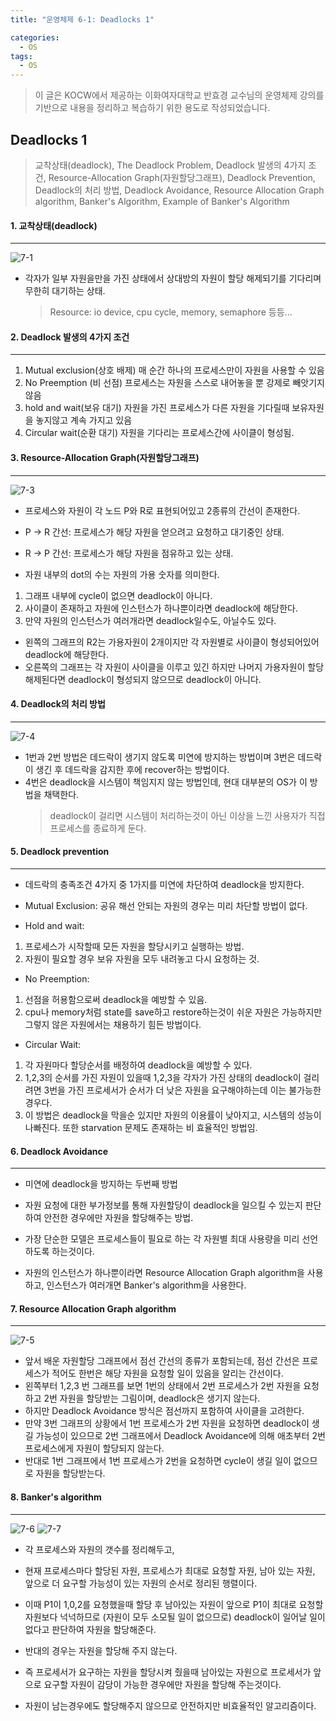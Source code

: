 ```yaml
---
title: "운영체제 6-1: Deadlocks 1"

categories:
  - OS
tags:
  - OS
---
```


> 이 글은 KOCW에서 제공하는 이화여자대학교 반효경 교수님의 운영체제 강의를 기반으로 내용을 정리하고 복습하기 위한 용도로 작성되었습니다.

## Deadlocks 1

> 교착상태(deadlock), The Deadlock Problem, Deadlock 발생의 4가지 조건, Resource-Allocation Graph(자원할당그래프), Deadlock Prevention, Deadlock의 처리 방법, Deadlock Avoidance, Resource Allocation Graph algorithm, Banker's Algorithm, Example of Banker's Algorithm

#### 1. 교착상태(deadlock)

---

![7-1](https://github.com/mjh851819/mjh851819.github.io/assets/70308520/e9432f5c-1f4d-427a-8508-35f046412b0a)

- 각자가 일부 자원을만을 가진 상태에서 상대방의 자원이 할당 해제되기를 기다리며 무한히 대기하는 상태.
  > Resource: io device, cpu cycle, memory, semaphore 등등...

#### 2. Deadlock 발생의 4가지 조건

---

1. Mutual exclusion(상호 배제)
   매 순간 하나의 프로세스만이 자원을 사용할 수 있음
2. No Preemption (비 선점)
   프로세스는 자원을 스스로 내어놓을 뿐 강제로 빼앗기지 않음
3. hold and wait(보유 대기)
   자원을 가진 프로세스가 다른 자원을 기다릴때 보유자원을 놓지않고 계속 가지고 있음
4. Circular wait(순환 대기)
   자원을 기다리는 프로세스간에 사이클이 형성됨.

#### 3. Resource-Allocation Graph(자원할당그래프)

---

![7-3](https://github.com/mjh851819/mjh851819.github.io/assets/70308520/e85302ef-c509-44bd-82e1-07ff6627be8e)

- 프로세스와 자원이 각 노드 P와 R로 표현되어있고 2종류의 간선이 존재한다.
- P -> R 간선: 프로세스가 해당 자원을 얻으려고 요청하고 대기중인 상태.
- R -> P 간선: 프로세스가 해당 자원을 점유하고 있는 상태.

- 자원 내부의 dot의 수는 자원의 가용 숫자를 의미한다.

1. 그래프 내부에 cycle이 없으면 deadlock이 아니다.
2. 사이클이 존재하고 자원에 인스턴스가 하나뿐이라면 deadlock에 해당한다.
3. 만약 자원의 인스턴스가 여러개라면 deadlock일수도, 아닐수도 있다.

- 왼쪽의 그래프의 R2는 가용자원이 2개이지만 각 자원별로 사이클이 형성되어있어 deadlock에 해당한다.
- 오른쪽의 그래프는 각 자원이 사이클을 이루고 있긴 하지만 나머지 가용자원이 할당 해제된다면 deadlock이 형성되지 않으므로 deadlock이 아니다.

#### 4. Deadlock의 처리 방법

---

![7-4](https://github.com/mjh851819/mjh851819.github.io/assets/70308520/3d0ac083-4f89-4d59-9406-d95df5eb4aa6)

- 1번과 2번 방법은 데드락이 생기지 않도록 미연에 방지하는 방법이며 3번은 데드락이 생긴 후 데드락을 감지한 후에 recover하는 방법이다.
- 4번은 deadlock을 시스템이 책임지지 않는 방법인데, 현대 대부분의 OS가 이 방법을 채택한다.
  > deadlock이 걸리면 시스템이 처리하는것이 아닌 이상을 느낀 사용자가 직접 프로세스를 종료하게 둔다.

#### 5. Deadlock prevention

---

- 데드락의 충족조건 4가지 중 1가지를 미연에 차단하여 deadlock을 방지한다.

- Mutual Exclusion: 공유 해선 안되는 자원의 경우는 미리 차단할 방법이 없다.

- Hold and wait:

1. 프로세스가 시작할때 모든 자원을 할당시키고 실행하는 방법.
2. 자원이 필요할 경우 보유 자원을 모두 내려놓고 다시 요청하는 것.

- No Preemption:

1. 선점을 허용함으로써 deadlock을 예방할 수 있음.
2. cpu나 memory처럼 state를 save하고 restore하는것이 쉬운 자원은 가능하지만 그렇지 않은 자원에서는 채용하기 힘든 방법이다.

- Circular Wait:

1. 각 자원마다 할당순서를 배정하여 deadlock을 예방할 수 있다.
2. 1,2,3의 순서를 가진 자원이 있을때 1,2,3을 각자가 가진 상태의 deadlock이 걸리려면 3번을 가진 프로세서가 순서가 더 낮은 자원을 요구해야하는데 이는 불가능한 경우다.
3. 이 방법은 deadlock을 막을순 있지만 자원의 이용률이 낮아지고, 시스템의 성능이 나빠진다. 또한 starvation 문제도 존재하는 비 효율적인 방법임.

#### 6. Deadlock Avoidance

---

- 미연에 deadlock을 방지하는 두번째 방법

- 자원 요청에 대한 부가정보를 통해 자원할당이 deadlock을 일으킬 수 있는지 판단하여 안전한 경우에만 자원을 할당해주는 방법.
- 가장 단순한 모델은 프로세스들이 필요로 하는 각 자원별 최대 사용량을 미리 선언하도록 하는것이다.

- 자원의 인스턴스가 하나뿐이라면 Resource Allocation Graph algorithm을 사용하고, 인스턴스가 여러개면 Banker's algorithm을 사용한다.

#### 7. Resource Allocation Graph algorithm

---

![7-5](https://github.com/mjh851819/mjh851819.github.io/assets/70308520/50510256-cab9-46d7-936c-81717f282799)

- 앞서 배운 자원할당 그래프에서 점선 간선의 종류가 포함되는데, 점선 간선은 프로세스가 적어도 한번은 해당 자원을 요청할 일이 있음을 알리는 간선이다.
- 왼쪽부터 1,2,3 번 그래프를 보면 1번의 상태에서 2번 프로세스가 2번 자원을 요청하고 2번 자원을 할당받는 그림이며, deadlock은 생기지 않는다.
- 하지만 Deadlock Avoidance 방식은 점선까지 포함하여 사이클을 고려한다.
- 만약 3번 그래프의 상황에서 1번 프로세스가 2번 자원을 요청하면 deadlock이 생길 가능성이 있으므로 2번 그래프에서 Deadlock Avoidance에 의해 애초부터 2번 프로세스에게 자원이 할당되지 않는다.
- 반대로 1번 그래프에서 1번 프로세스가 2번을 요청하면 cycle이 생길 일이 없으므로 자원을 할당받는다.

#### 8. Banker's algorithm

---

![7-6](https://github.com/mjh851819/mjh851819.github.io/assets/70308520/4b138211-7bbf-4c74-8caf-ee1cb8a10f1d)
![7-7](https://github.com/mjh851819/mjh851819.github.io/assets/70308520/aa1db29c-b157-420f-8c3f-3bc3f2bbbda4)

- 각 프로세스와 자원의 갯수를 정리해두고,
- 현재 프로세스마다 할당된 자원, 프로세스가 최대로 요청할 자원, 남아 있는 자원, 앞으로 더 요구할 가능성이 있는 자원의 순서로 정리된 행렬이다.

- 이때 P1이 1,0,2를 요청했을때 할당 후 남아있는 자원이 앞으로 P1이 최대로 요청할 자원보다 넉넉하므로 (자원이 모두 소모될 일이 없으므로) deadlock이 일어날 일이 없다고 판단하여 자원을 할당해준다.
- 반대의 경우는 자원을 할당해 주지 않는다.

- 즉 프로세서가 요구하는 자원을 할당시켜 줬을때 남아있는 자원으로 프로세서가 앞으로 요구할 자원이 감당이 가능한 경우에만 자원을 할당해 주는것이다.
- 자원이 남는경우에도 할당해주지 않으므로 안전하지만 비효율적인 알고리즘이다.
